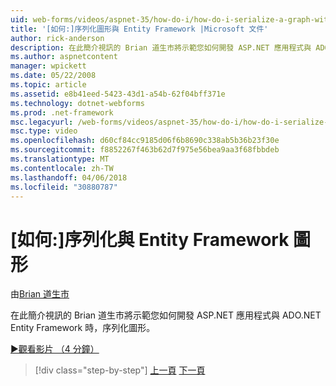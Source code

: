 ```yaml
---
uid: web-forms/videos/aspnet-35/how-do-i/how-do-i-serialize-a-graph-with-the-entity-framework
title: '[如何:]序列化圖形與 Entity Framework |Microsoft 文件'
author: rick-anderson
description: 在此簡介視訊的 Brian 道生市將示範您如何開發 ASP.NET 應用程式與 ADO.NET Entity Framework 時，序列化圖形。
ms.author: aspnetcontent
manager: wpickett
ms.date: 05/22/2008
ms.topic: article
ms.assetid: e8b41eed-5423-43d1-a54b-62f04bff371e
ms.technology: dotnet-webforms
ms.prod: .net-framework
msc.legacyurl: /web-forms/videos/aspnet-35/how-do-i/how-do-i-serialize-a-graph-with-the-entity-framework
msc.type: video
ms.openlocfilehash: d60cf84cc9185d06f6b8690c338ab5b36b23f30e
ms.sourcegitcommit: f8852267f463b62d7f975e56bea9aa3f68fbbdeb
ms.translationtype: MT
ms.contentlocale: zh-TW
ms.lasthandoff: 04/06/2018
ms.locfileid: "30880787"
---
```

<a name="how-do-i-serialize-a-graph-with-the-entity-framework"></a>[如何:]序列化與 Entity Framework 圖形
====================
由[Brian 道生市](https://twitter.com/briandawson)

在此簡介視訊的 Brian 道生市將示範您如何開發 ASP.NET 應用程式與 ADO.NET Entity Framework 時，序列化圖形。

[&#9654;觀看影片 （4 分鐘）](https://channel9.msdn.com/Blogs/ASP-NET-Site-Videos/how-do-i-serialize-a-graph-with-the-entity-framework)

> [!div class="step-by-step"]
> [上一頁](how-do-i-use-the-new-entity-data-source.md)
> [下一頁](how-do-i-use-msbuild-to-automate-the-aspnet-compiler-and-merge-utilities.md)
